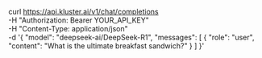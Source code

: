 curl https://api.kluster.ai/v1/chat/completions \
    -H "Authorization: Bearer YOUR_API_KEY" \
    -H "Content-Type: application/json" \
    -d '{
            "model": "deepseek-ai/DeepSeek-R1", 
            "messages": [
                { 
                    "role": "user", 
                    "content": "What is the ultimate breakfast sandwich?" 
                }
            ]
        }'